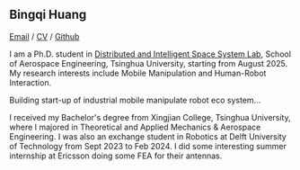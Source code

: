 ## Bingqi Huang
[Email](mailto:bingqih0311@gmail.com) / [CV](static/assets/CV_HBQ.pdf) / [Github](https://github.com/Bingqi-Huang)

I am a Ph.D. student in [Distributed and Intelligent Space System Lab](http://www.dssllab.com/), School of Aerospace Engineering, Tsinghua University, starting from August 2025. My research interests include Mobile Manipulation and Human-Robot Interaction.

 Building start-up of industrial mobile manipulate robot eco system...

I received my Bachelor's degree from Xingjian College, Tsinghua University, where I majored in Theoretical and Applied Mechanics & Aerospace Engineering. I was also an exchange student in Robotics at Delft University of Technology from Sept 2023 to Feb 2024. I did some interesting summer internship at Ericsson doing some FEA for their antennas.